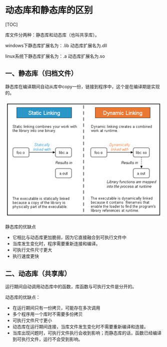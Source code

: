 # 动态库和静态库的区别

[TOC]

库文件分两种：静态库和动态库（也叫共享库）。

windows下静态库扩展名为：.lib  动态库扩展名为.dll

linux系统下静态库扩展名为：.a  动态库扩展名为.so

## 一、静态库（归档文件）

静态库在编译期间自动从库中copy一份，链接到程序中，这个是在编译期是实现的。

![image-20200624180841274](img/static_dynamic_lib.png)

静态库的优缺点

- 它相比与动态库更加脆弱，因为它直接融合到可执行文件中
- 当库发生变化时，程序需要重新连接和编译。
- 可执行文件尺寸更大
- 执行速度更快

## 二、动态库（共享库）

运行期间自动调用动态库中的函数，库函数与可执行文件是分开的。

动态库的优缺点：

- 在运行期间只有一份拷贝，可能存在多次调用
- 多个程序用一个库时不需要多份拷贝
- 可执行文件尺寸更小
- 动态库在运行期间连接，当库文件发生变化时不需要重新编译和连接。
- 当库出现问题时，可执行文件执行会收到影响；而静态库的话，函数已经编译到可执行文件，运行不会受到影响。